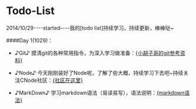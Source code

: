 Todo-List
=========

2014/10/29----started----我的[todo list]持续学习，持续更新，棒棒哒~

####Day 1(1029)：

+ ♪Git♪ 摸清git的各种常用指令，为深入学习做准备：<a href="http://www.cnblogs.com/hustskyking/p/git-improve.html#3053686">{小胡子哥的git参考资料}</a>
    
+ ♪Node♪ 今天刚刚装好了Node呢，了解了些大概，持续学习下去吧~持续关注CNode社区：<a href="https://cnodejs.org/">{社区在这里}</a>  

+ ♪MarkDown♪ 学习markdown语法（易读易写），语法说明：<a href="http://higrid.net/c-art-markdown_syntax.htm">{markdown语法}</a> 
